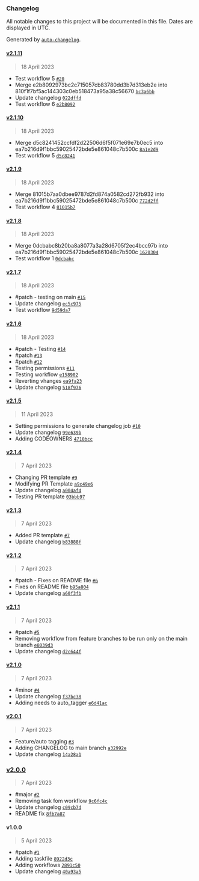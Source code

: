 ### Changelog

All notable changes to this project will be documented in this file. Dates are displayed in UTC.

Generated by [`auto-changelog`](https://github.com/CookPete/auto-changelog).

#### [v2.1.11](https://github.com/kcadorin/changelog/compare/v2.1.10...v2.1.11)

> 18 April 2023

- Test workflow 5 [`#20`](https://github.com/kcadorin/changelog/pull/20)
- Merge e2b8092973bc2c715057cb83780dd3b7d313eb2e into 810f1f7bf5ac144303c0eb518473a95a38c56670 [`bc3a6bb`](https://github.com/kcadorin/changelog/commit/bc3a6bb129b720529d00b253554272260fd35976)
- Update changelog [`022dffd`](https://github.com/kcadorin/changelog/commit/022dffda593262d8d1f7110469423f26abd3dafb)
- Test workflow 6 [`e2b8092`](https://github.com/kcadorin/changelog/commit/e2b8092973bc2c715057cb83780dd3b7d313eb2e)

#### [v2.1.10](https://github.com/kcadorin/changelog/compare/v2.1.9...v2.1.10)

> 18 April 2023

- Merge d5c8241452ccfdf2d22506d6f5f071e69e7b0ec5 into ea7b216d9f1bbc59025472bde5e861048c7b500c [`8a1e2d9`](https://github.com/kcadorin/changelog/commit/8a1e2d9f996ce64d1498ddde92cb78031f53868d)
- Test workflow 5 [`d5c8241`](https://github.com/kcadorin/changelog/commit/d5c8241452ccfdf2d22506d6f5f071e69e7b0ec5)

#### [v2.1.9](https://github.com/kcadorin/changelog/compare/v2.1.8...v2.1.9)

> 18 April 2023

- Merge 81015b7aa0dbee9787d2fd874a0582cd272fb932 into ea7b216d9f1bbc59025472bde5e861048c7b500c [`772d2ff`](https://github.com/kcadorin/changelog/commit/772d2ffb4249f12bd498709adaada7d7d4732316)
- Test workflow 4 [`81015b7`](https://github.com/kcadorin/changelog/commit/81015b7aa0dbee9787d2fd874a0582cd272fb932)

#### [v2.1.8](https://github.com/kcadorin/changelog/compare/v2.1.7...v2.1.8)

> 18 April 2023

- Merge 0dcbabc8b20ba8a8077a3a28d6705f2ec4bcc97b into ea7b216d9f1bbc59025472bde5e861048c7b500c [`1620304`](https://github.com/kcadorin/changelog/commit/16203044a693286f30feee2b7fdce9612fb98865)
- Test workflow 1 [`0dcbabc`](https://github.com/kcadorin/changelog/commit/0dcbabc8b20ba8a8077a3a28d6705f2ec4bcc97b)

#### [v2.1.7](https://github.com/kcadorin/changelog/compare/v2.1.6...v2.1.7)

> 18 April 2023

- #patch - testing on main [`#15`](https://github.com/kcadorin/changelog/pull/15)
- Update changelog [`ec5c975`](https://github.com/kcadorin/changelog/commit/ec5c975a257d3df4b2301b2cbc7e9586f3ac50c6)
- Test workflow [`9d59da7`](https://github.com/kcadorin/changelog/commit/9d59da75943420a016968b797ffe3269b36a1e99)

#### [v2.1.6](https://github.com/kcadorin/changelog/compare/v2.1.5...v2.1.6)

> 18 April 2023

- #patch - Testing [`#14`](https://github.com/kcadorin/changelog/pull/14)
- #patch [`#13`](https://github.com/kcadorin/changelog/pull/13)
- #patch [`#12`](https://github.com/kcadorin/changelog/pull/12)
- Testing permissions [`#11`](https://github.com/kcadorin/changelog/pull/11)
- Testing workflow [`e158902`](https://github.com/kcadorin/changelog/commit/e158902f3fb8f985dd00838aa9f4a100c9a7add7)
- Reverting vhanges [`ea9fa23`](https://github.com/kcadorin/changelog/commit/ea9fa2326ca2fde44dc6a7a59d41dd776e79f8ea)
- Update changelog [`518f976`](https://github.com/kcadorin/changelog/commit/518f97679cfe45de99f4d74e0bcb2a09ad79e6f6)

#### [v2.1.5](https://github.com/kcadorin/changelog/compare/v2.1.4...v2.1.5)

> 11 April 2023

- Setting permissions to generate changelog job [`#10`](https://github.com/kcadorin/changelog/pull/10)
- Update changelog [`99e639b`](https://github.com/kcadorin/changelog/commit/99e639b0e14282a74bee7e7bb61f5e7431c33e2e)
- Adding CODEOWNERS [`4710bcc`](https://github.com/kcadorin/changelog/commit/4710bcc9965b07665217284bfa4b80a8a9198a60)

#### [v2.1.4](https://github.com/kcadorin/changelog/compare/v2.1.3...v2.1.4)

> 7 April 2023

- Changing PR template [`#9`](https://github.com/kcadorin/changelog/pull/9)
- Modifying PR Template [`a9c49e6`](https://github.com/kcadorin/changelog/commit/a9c49e66cb304f0a3fcc403f3353eeaae2d42646)
- Update changelog [`a004af4`](https://github.com/kcadorin/changelog/commit/a004af428bfd4c91cd5f7cab6e7615f6c3c15b46)
- Testing PR template [`03bbb97`](https://github.com/kcadorin/changelog/commit/03bbb9766b66dfe8bc9640440104a9c46d093a24)

#### [v2.1.3](https://github.com/kcadorin/changelog/compare/v2.1.2...v2.1.3)

> 7 April 2023

- Added PR template [`#7`](https://github.com/kcadorin/changelog/pull/7)
- Update changelog [`b83888f`](https://github.com/kcadorin/changelog/commit/b83888f9cd01c60ecfca9b3d3ac9bf55908b43ef)

#### [v2.1.2](https://github.com/kcadorin/changelog/compare/v2.1.1...v2.1.2)

> 7 April 2023

- #patch - Fixes on README file [`#6`](https://github.com/kcadorin/changelog/pull/6)
- Fixes on README file [`b95a804`](https://github.com/kcadorin/changelog/commit/b95a80476c402d4c63ae1665171c118d8293c3f9)
- Update changelog [`a60f3fb`](https://github.com/kcadorin/changelog/commit/a60f3fb3f0728821a0545a550080ce88ff203961)

#### [v2.1.1](https://github.com/kcadorin/changelog/compare/v2.1.0...v2.1.1)

> 7 April 2023

- #patch [`#5`](https://github.com/kcadorin/changelog/pull/5)
- Removing workflow from feature branches to be run only on the main branch [`e8039d3`](https://github.com/kcadorin/changelog/commit/e8039d31150befe4c9f0d7e3b3221c3e9688d0b6)
- Update changelog [`d2c644f`](https://github.com/kcadorin/changelog/commit/d2c644f04bf20ce57bf9f6314b928a4c19b24554)

#### [v2.1.0](https://github.com/kcadorin/changelog/compare/v2.0.1...v2.1.0)

> 7 April 2023

- #minor [`#4`](https://github.com/kcadorin/changelog/pull/4)
- Update changelog [`f37bc38`](https://github.com/kcadorin/changelog/commit/f37bc3855697ad228b3a9c43f923816a686552af)
- Adding needs to auto_tagger [`e6d41ac`](https://github.com/kcadorin/changelog/commit/e6d41ac7837cc25d440f071085f37441321feb7a)

#### [v2.0.1](https://github.com/kcadorin/changelog/compare/v2.0.0...v2.0.1)

> 7 April 2023

- Feature/auto tagging [`#3`](https://github.com/kcadorin/changelog/pull/3)
- Adding CHANGELOG to main branch [`a32992e`](https://github.com/kcadorin/changelog/commit/a32992ec19c344f91b0ca1af8c0c387d5dad54d2)
- Update changelog [`14a28a1`](https://github.com/kcadorin/changelog/commit/14a28a1c77e6a07f14039217ee612c4b254478fb)

### [v2.0.0](https://github.com/kcadorin/changelog/compare/v1.0.0...v2.0.0)

> 7 April 2023

- #major [`#2`](https://github.com/kcadorin/changelog/pull/2)
- Removing task fom workflow [`9c6fc4c`](https://github.com/kcadorin/changelog/commit/9c6fc4c84eb4c261592e81f0b462f46bde821bc3)
- Update changelog [`c09cb7d`](https://github.com/kcadorin/changelog/commit/c09cb7d143a8964d91667032dfc15763c59ff89a)
- README fix [`8fb7a87`](https://github.com/kcadorin/changelog/commit/8fb7a871a4ebb815585b26b1e7725a780bc8daea)

#### v1.0.0

> 5 April 2023

- #patch [`#1`](https://github.com/kcadorin/changelog/pull/1)
- Adding taskfile [`8922d3c`](https://github.com/kcadorin/changelog/commit/8922d3cf60070b7f3e2dfd4ca1b269a69552a129)
- Adding workflows [`2891c50`](https://github.com/kcadorin/changelog/commit/2891c507bc37a66e6b4998729aa2f3adc56789bc)
- Update changelog [`40a93a5`](https://github.com/kcadorin/changelog/commit/40a93a541e90f909a753cd489e94e80311759e7f)
